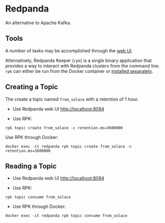 # Redpanda

An alternative to Apache Kafka.

## Tools

A number of tasks may be accomplished through the [web UI](http://localhost:8084).

Alternatively, Redpanda Keeper (`rpk`) is a single binary application that provides a way to interact with Redpanda clusters from the command line.  `rpk` can either be run from the Docker container or [installed separately](https://docs.redpanda.com/current/get-started/rpk-install/).

## Creating a Topic

The create a topic named `from_solace` with a retention of 1 hour.

- Use Redpanda web UI [http://localhost:8084](http://localhost:8084)

- Use RPK:

```console
rpk topic create from_solace -c retention.ms=3600000
```

Use RPK through Docker:

```console
docker exec -it redpanda rpk topic create from_solace -c retention.ms=3600000
```

## Reading a Topic

- Use Redpanda web UI [http://localhost:8084](http://localhost:8084)

- Use RPK:

```console
rpk topic consume from_solace
```

- Use RPK through Docker:

```console
docker exec -it redpanda rpk topic consume from_solace
```
